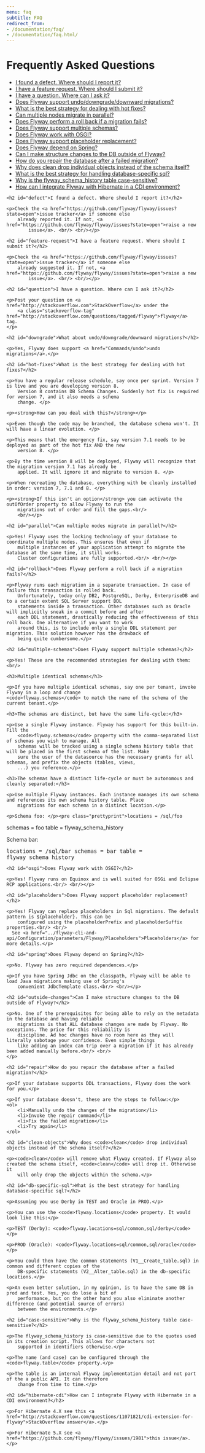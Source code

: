 ```yaml
---
menu: faq
subtitle: FAQ
redirect_from:
- /documentation/faq/
- /documentation/faq.html/
---
```

<div id="faq">
    <h1>Frequently Asked Questions</h1>
    <ul>
        <li><a href="#defect">I found a defect. Where should I report it?</a></li>
        <li><a href="#feature-request">I have a feature request. Where should I submit it?</a></li>
        <li><a href="#question">I have a question. Where can I ask it?</a></li>
        <li><a href="#downgrade">Does Flyway support undo/downgrade/downward migrations?</a></li>
        <li><a href="#hot-fixes">What is the best strategy for dealing with hot fixes?</a></li>
        <li><a href="#parallel">Can multiple nodes migrate in parallel?</a></li>
        <li><a href="#rollback">Does Flyway perform a roll back if a migration fails?</a></li>
        <li><a href="#multiple-schemas">Does Flyway support multiple schemas?</a></li>
        <li><a href="#osgi?">Does Flyway work with OSGI?</a></li>
        <li><a href="#placeholders">Does Flyway support placeholder replacement?</a></li>
        <li><a href="#spring">Does Flyway depend on Spring?</a></li>
        <li><a href="#outside-changes">Can I make structure changes to the DB outside of Flyway?</a></li>
        <li><a href="#repair">How do you repair the database after a failed migration?</a></li>
        <li><a href="#clean-objects">Why does clean drop individual objects instead of the schema itself?</a></li>
        <li><a href="#db-specific-sql">What is the best strategy for handling database-specific sql?</a></li>
        <li><a href="#case-sensitive">Why is the flyway_schema_history table case-sensitive?</a></li>
        <li><a href="#hibernate-cdi">How can I integrate Flyway with Hibernate in a CDI environment?</a></li>
    </ul>

    <h2 id="defect">I found a defect. Where should I report it?</h2>

    <p>Check the <a href="https://github.com/flyway/flyway/issues?state=open">issue tracker</a> if someone else
        already reported it. If not, <a href="https://github.com/flyway/flyway/issues?state=open">raise a new
            issue</a>. <br/> <br/></p>

    <h2 id="feature-request">I have a feature request. Where should I submit it?</h2>

    <p>Check the <a href="https://github.com/flyway/flyway/issues?state=open">issue tracker</a> if someone else
        already suggested it. If not, <a href="https://github.com/flyway/flyway/issues?state=open">raise a new
            issue</a>. <br/> <br/></p>

    <h2 id="question">I have a question. Where can I ask it?</h2>

    <p>Post your question on <a href="http://stackoverflow.com">StackOverflow</a> under the
        <a class="stackoverflow-tag" href="http://stackoverflow.com/questions/tagged/flyway">flyway</a> tag.
    </p>

    <h2 id="downgrade">What about undo/downgrade/downward migrations?</h2>

    <p>Yes, Flyway does support <a href="Commands/undo">undo migrations</a>.</p>

    <h2 id="hot-fixes">What is the best strategy for dealing with hot fixes?</h2>

    <p>You have a regular release schedule, say once per sprint. Version 7 is live and you are developing version 8.
        Version 8 contains DB Schema Changes. Suddenly hot fix is required for version 7, and it also needs a schema
        change. </p>

    <p><strong>How can you deal with this?</strong></p>

    <p>Even though the code may be branched, the database schema won't. It will have a linear evolution. </p>

    <p>This means that the emergency fix, say version 7.1 needs to be deployed as part of the hot fix AND the new
        version 8. </p>

    <p>By the time version 8 will be deployed, Flyway will recognize that the migration version 7.1 has already be
        applied. It will ignore it and migrate to version 8. </p>

    <p>When recreating the database, everything with be cleanly installed in order: version 7, 7.1 and 8. </p>

    <p><strong>If this isn't an option</strong> you can activate the outOfOrder property to allow Flyway to run the
        migrations out of order and fill the gaps.<br/>
        <br/></p>

    <h2 id="parallel">Can multiple nodes migrate in parallel?</h2>

    <p>Yes! Flyway uses the locking technology of your database to coordinate multiple nodes. This ensures that even if
        multiple instances of your application attempt to migrate the database at the same time, it still works.
        Cluster configurations are fully supported.<br/> <br/></p>

    <h2 id="rollback">Does Flyway perform a roll back if a migration fails?</h2>

    <p>Flyway runs each migration in a separate transaction. In case of failure this transaction is rolled back.
        Unfortunately, today only DB2, PostgreSQL, Derby, EnterpriseDB and to a certain extent SQL Server support DDL
        statements inside a transaction. Other databases such as Oracle will implicitly sneak in a commit before and after
        each DDL statement, drastically reducing the effectiveness of this roll back. One alternative if you want to work
        around this, is to include only a single DDL statement per migration. This solution however has the drawback of
        being quite cumbersome.</p>

    <h2 id="multiple-schemas">Does Flyway support multiple schemas?</h2>

    <p>Yes! These are the recommended strategies for dealing with them:<br/>

    <h3>Multiple identical schemas</h3>

    <p>If you have multiple identical schemas, say one per tenant, invoke Flyway in a loop and change
    <code>flyway.schemas</code> to match the name of the schema of the current tenant.</p>

    <h3>The schemas are distinct, but have the same life-cycle:</h3>

    <p>Use a single Flyway instance. Flyway has support for this built-in. Fill the
        <code>flyway.schemas</code> property with the comma-separated list of schemas you wish to manage. All
        schemas will be tracked using a single schema history table that will be placed in the first schema of the list. Make
        sure the user of the datasource has the necessary grants for all schemas, and prefix the objects (tables, views,
        ...) you reference.</p>

    <h3>The schemas have a distinct life-cycle or must be autonomous and cleanly separated:</h3>

    <p>Use multiple Flyway instances. Each instance manages its own schema and references its own schema history table. Place
        migrations for each schema in a distinct location.</p>

    <p>Schema foo: </p><pre class="prettyprint">locations = /sql/foo
schemas = foo
table = flyway_schema_history</pre>
    <p>Schema bar: </p><pre class="prettyprint">locations = /sql/bar
schemas = bar
table = flyway_schema_history</pre>

    <h2 id="osgi">Does Flyway work with OSGI?</h2>

    <p>Yes! Flyway runs on Equinox and is well suited for OSGi and Eclipse RCP applications.<br/> <br/></p>

    <h2 id="placeholders">Does Flyway support placeholder replacement?</h2>

    <p>Yes! Flyway can replace placeholders in Sql migrations. The default pattern is ${placeholder}. This can be
        configured using the placeholderPrefix and placeholderSuffix properties.<br/> <br/>
      See <a href="../flyway-cli-and-api/Configuration/parameters/Flyway/Placeholders">Placeholders</a> for more details.</p>

    <h2 id="spring">Does Flyway depend on Spring?</h2>

    <p>No. Flyway has zero required dependences.</p>

    <p>If you have Spring Jdbc on the classpath, Flyway will be able to load Java migrations making use of Spring's
        convenient JdbcTemplate class.<br/> <br/></p>

    <h2 id="outside-changes">Can I make structure changes to the DB outside of Flyway?</h2>

    <p>No. One of the prerequisites for being able to rely on the metadata in the database and having reliable
        migrations is that ALL database changes are made by Flyway. No exceptions. The price for this reliability is
        discipline. Ad hoc changes have no room here as they will literally sabotage your confidence. Even simple things
        like adding an index can trip over a migration if it has already been added manually before.<br/> <br/>
    </p>

    <h2 id="repair">How do you repair the database after a failed migration?</h2>

    <p>If your database supports DDL transactions, Flyway does the work for you.</p>

    <p>If your database doesn't, these are the steps to follow:</p>
    <ol>
        <li>Manually undo the changes of the migration</li>
        <li>Invoke the repair command</li>
        <li>Fix the failed migration</li>
        <li>Try again</li>
    </ol>

    <h2 id="clean-objects">Why does <code>clean</code> drop individual objects instead of the schema itself?</h2>

    <p><code>clean</code> will remove what Flyway created. If Flyway also created the schema itself, <code>clean</code> will drop it. Otherwise it
        will only drop the objects within the schema.</p>

    <h2 id="db-specific-sql">What is the best strategy for handling database-specific sql?</h2>

    <p>Assuming you use Derby in TEST and Oracle in PROD.</p>

    <p>You can use the <code>flyway.locations</code> property. It would look like this:</p>

    <p>TEST (Derby): <code>flyway.locations=sql/common,sql/derby</code></p>

    <p>PROD (Oracle): <code>flyway.locations=sql/common,sql/oracle</code></p>

    <p>You could then have the common statements (V1__Create_table.sql) in common and different copies of the
        DB-specific statements (V2__Alter_table.sql) in the db-specific locations.</p>

    <p>An even better solution, in my opinion, is to have the same DB in prod and test. Yes, you do lose a bit of
        performance, but on the other hand you also eliminate another difference (and potential source of errors)
        between the environments.</p>

    <h2 id="case-sensitive">Why is the flyway_schema_history table case-sensitive?</h2>

    <p>The flyway_schema_history is case-sensitive due to the quotes used in its creation script. This allows for characters not
        supported in identifiers otherwise.</p>

    <p>The name (and case) can be configured through the <code>flyway.table</code> property.</p>

    <p>The table is an internal Flyway implementation detail and not part of the a public API. It can therefore
        change from time to time.</p>

    <h2 id="hibernate-cdi">How can I integrate Flyway with Hibernate in a CDI environment?</h2>

    <p>For Hibernate 4.X see this <a href="http://stackoverflow.com/questions/11071821/cdi-extension-for-flyway">StackOverflow answer</a>.</p>

    <p>For Hibernate 5.X see <a href="https://github.com/flyway/flyway/issues/1981">this issue</a>.</p>
</div>
